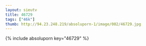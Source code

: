 ```yaml
--- 
layout: sieutv
title: 46729
tags: ["46k"]
thumb: http://94.23.248.219/absoluporn-1/image/002/46729.jpg
---
```

{% include absoluporn key="46729" %} 
